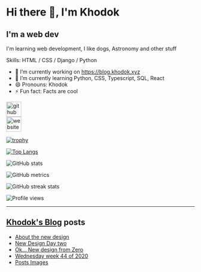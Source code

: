 # Hi there 👋, I'm Khodok

## I'm a web dev

I'm learning web development, I like dogs, Astronomy and other stuff

Skills: HTML / CSS / Django / Python

- 🔭 I’m currently working on https://blog.khodok.xyz
- 🌱 I’m currently learning Python, CSS, Typescript, SQL, React
- 😄 Pronouns: Khodok
- ⚡ Fun fact: Facts are cool

[<img src='https://cdn.jsdelivr.net/npm/simple-icons@3.0.1/icons/github.svg' alt='github' height='40'>](https://github.com/Khoding)  
[<img src='https://cdn.jsdelivr.net/npm/simple-icons@3.0.1/icons/icloud.svg' alt='website' height='40'>](https://khodok.xyz)  

[![trophy](https://github-profile-trophy.vercel.app/?username=Khoding)](https://github.com/ryo-ma/github-profile-trophy)

[![Top Langs](https://github-readme-stats.vercel.app/api/top-langs/?username=Khoding)](https://github.com/anuraghazra/github-readme-stats)

![GitHub stats](https://github-readme-stats.vercel.app/api?username=Khoding&show_icons=true)  

![GitHub metrics](https://metrics.lecoq.io/Khoding)  

![GitHub streak stats](https://github-readme-streak-stats.herokuapp.com/?user=Khoding)  

![Profile views](https://gpvc.arturio.dev/Khoding)  

---

## [Khodok's Blog] posts

<!-- BLOG-POST-LIST:START -->
- [About the new design](https://blog.khodok.xyz/post/about-the-new-design/)
- [New Design Day two](https://blog.khodok.xyz/post/new-design-day-two/)
- [Ok... New design from Zero](https://blog.khodok.xyz/post/ok-new-design-from-zero/)
- [Wednesday week 44 of 2020](https://blog.khodok.xyz/post/wednesday-week-44-of-2020/)
- [Posts Images](https://blog.khodok.xyz/post/posts-images/)
<!-- BLOG-POST-LIST:END -->

[khodok's blog]: https://khoding.github.io/Khodirect/khoBlog "Khodok's Blog"

